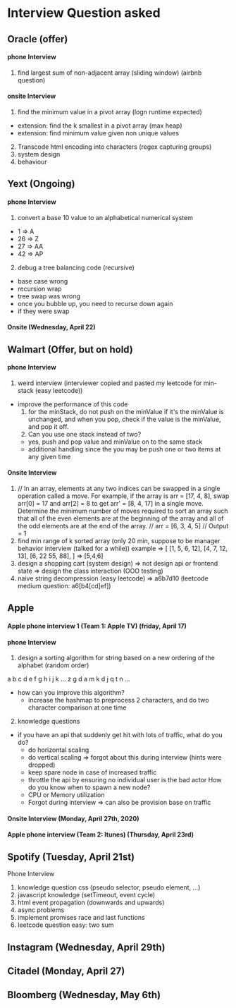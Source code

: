 
# Interview Question asked

## Oracle (offer)

#### phone Interview
1. find largest sum of non-adjacent array (sliding window) (airbnb question)

#### onsite Interview
1. find the minimum value in a pivot array (logn runtime expected)
 - extension: find the k smallest in a pivot array (max heap)
 - extension: find minimum value given non unique values
2. Transcode html encoding into characters (regex capturing groups)
3. system design
4. behaviour

## Yext (Ongoing)

#### phone Interview
1. convert a base 10 value to an alphabetical numerical system
 - 1 => A
 - 26 => Z
 - 27 => AA
 - 42 => AP
2. debug a tree balancing code (recursive)
 - base case wrong
 - recursion wrap
 - tree swap was wrong
 - once you bubble up, you need to recurse down again
 - if they were swap

#### Onsite (Wednesday, April 22)

## Walmart (Offer, but on hold)

#### phone Interview
1. weird interview (interviewer copied and pasted my leetcode for min-stack (easy leetcode))
  - improve the performance of this code
    1. for the minStack, do not push on the minValue if it's the minValue is unchanged, and when you pop, check if the value is the minValue, and pop it off.
    2. Can you use one stack instead of two?
     - yes, push and pop value and minValue on to the same stack
     - additional handling since the you may be push one or two items at any given time

#### Onsite Interview
1. // In an array, elements at any two indices can be swapped in a single operation called a move. For example, if the array is arr = [17, 4, 8], swap arr[0] = 17 and arr[2] = 8 to get arr' = [8, 4, 17] in a single move. Determine the minimum number of moves required to sort an array such that all of the even elements are at the beginning of the array and all of the odd elements are at the end of the array.
// arr = [6, 3, 4, 5]
// Output = 1
2. find min range of k sorted array
 (only 20 min, suppose to be manager behavior interview (talked for a while))
 example => [
     [1, 5, 6, 12],
     [4, 7, 12, 13],
     [6, 22 55, 88],
 ] => [5,4,6]
3. design a shopping cart (system design)
 => not design api or frontend state
 => design the class interaction (OOO testing)
4. naive string decompression (easy leetcode)
 => a6b7d10
 (leetcode medium question: a6[b4[cd]ef])

## Apple

#### Apple phone interview 1 (Team 1: Apple TV) (friday, April 17)

#### phone Interview
1. design a sorting algorithm for string based on a new
ordering of the alphabet (random order)

a b c d e f g h i j k ...
z g d a m k d j q t n ...

  - how can you improve this algorithm?
    - increase the hashmap to preprocess 2 characters, and
    do two character comparison at one time
2. knowledge questions
  - if you have an api that suddenly get hit with lots of traffic,
  what do you do?
    - do horizontal scaling
    - do vertical scaling => forgot about this during interview (hints were dropped)
    - keep spare node in case of increased traffic
    - throttle the api by ensuring no individual user is the bad actor
    How do you know when to spawn a new node?
     - CPU or Memory utilization
     - Forgot during interview => can also be provision base on traffic

#### Onsite Interview (Monday, April 27th, 2020)


#### Apple phone interview (Team 2: Itunes) (Thursday, April 23rd)

## Spotify (Tuesday, April 21st)

Phone Interview
1. knowledge question css (pseudo selector, pseudo element, ...)
2. javascript knowledge (setTimeout, event cycle)
3. html event propagation (downwards and upwards)
4. async problems
5. implement promises race and last functions
6. leetcode question easy: two sum


## Instagram (Wednesday, April 29th)
## Citadel (Monday, April 27)
## Bloomberg (Wednesday, May 6th)






